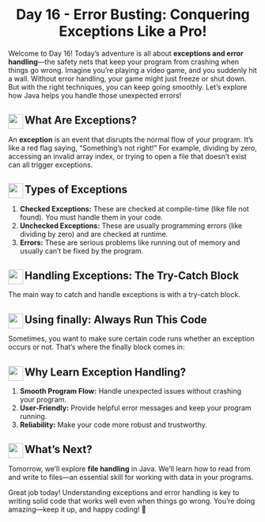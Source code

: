 <div align="center"><h1>Day 16 - Error Busting: Conquering Exceptions Like a Pro!</h1></div>

Welcome to Day 16! Today’s adventure is all about **exceptions and error handling**—the safety nets that keep your program from crashing when things go wrong. Imagine you’re playing a video game, and you suddenly hit a wall. Without error handling, your game might just freeze or shut down. But with the right techniques, you can keep going smoothly. Let’s explore how Java helps you handle those unexpected errors!

## <img src = "https://cdn0.iconfinder.com/data/icons/huge-basic-icons-part-3/512/Java.png" align = "left" width = "30"> What Are Exceptions?

An **exception** is an event that disrupts the normal flow of your program. It’s like a red flag saying, “Something’s not right!” For example, dividing by zero, accessing an invalid array index, or trying to open a file that doesn’t exist can all trigger exceptions.

## <img src = "https://cdn0.iconfinder.com/data/icons/huge-basic-icons-part-3/512/Java.png" align = "left" width = "30"> Types of Exceptions

1.  **Checked Exceptions:** These are checked at compile-time (like file not found). You must handle them in your code.
2.  **Unchecked Exceptions:** These are usually programming errors (like dividing by zero) and are checked at runtime.
3.  **Errors:** These are serious problems like running out of memory and usually can’t be fixed by the program.

## <img src = "https://cdn0.iconfinder.com/data/icons/huge-basic-icons-part-3/512/Java.png" align = "left" width = "30"> Handling Exceptions: The Try-Catch Block

The main way to catch and handle exceptions is with a try-catch block.

## <img src = "https://cdn0.iconfinder.com/data/icons/huge-basic-icons-part-3/512/Java.png" align = "left" width = "30"> Using finally: Always Run This Code

Sometimes, you want to make sure certain code runs whether an exception occurs or not. That’s where the finally block comes in:

## <img src = "https://cdn0.iconfinder.com/data/icons/huge-basic-icons-part-3/512/Java.png" align = "left" width = "30"> Why Learn Exception Handling?

1.  **Smooth Program Flow:** Handle unexpected issues without crashing your program.
2.  **User-Friendly:** Provide helpful error messages and keep your program running.
3.  **Reliability:** Make your code more robust and trustworthy.

## <img src = "https://cdn0.iconfinder.com/data/icons/huge-basic-icons-part-3/512/Java.png" align = "left" width = "30"> What’s Next?

Tomorrow, we’ll explore **file handling** in Java. We’ll learn how to read from and write to files—an essential skill for working with data in your programs.

Great job today! Understanding exceptions and error handling is key to writing solid code that works well even when things go wrong. You’re doing amazing—keep it up, and happy coding! 🚀
